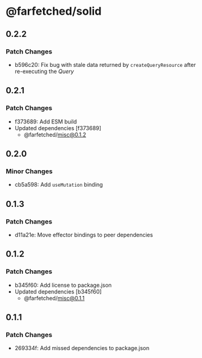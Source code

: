 # @farfetched/solid

## 0.2.2

### Patch Changes

- b596c20: Fix bug with stale data returned by `createQueryResource` after re-executing the _Query_

## 0.2.1

### Patch Changes

- f373689: Add ESM build
- Updated dependencies [f373689]
  - @farfetched/misc@0.1.2

## 0.2.0

### Minor Changes

- cb5a598: Add `useMutation` binding

## 0.1.3

### Patch Changes

- d11a21e: Move effector bindings to peer dependencies

## 0.1.2

### Patch Changes

- b345f60: Add license to package.json
- Updated dependencies [b345f60]
  - @farfetched/misc@0.1.1

## 0.1.1

### Patch Changes

- 269334f: Add missed dependencies to package.json
